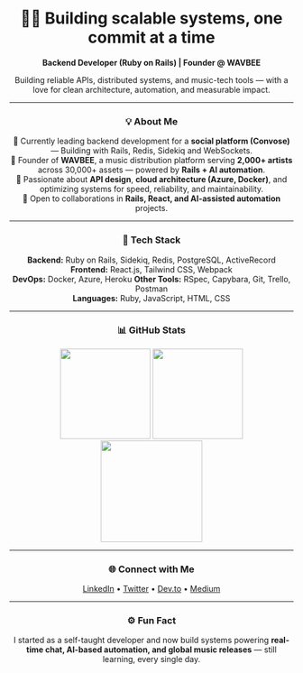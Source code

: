 <div align="center">

# 🧑‍💻 Building scalable systems, one commit at a time

**Backend Developer (Ruby on Rails) | Founder @ WAVBEE**

Building reliable APIs, distributed systems, and music-tech tools — with a love for clean architecture, automation, and measurable impact.

---

### 💡 About Me

🔭 Currently leading backend development for a **social platform (Convose)** — Building with Rails, Redis, Sidekiq and WebSockets.  
🚀 Founder of **WAVBEE**, a music distribution platform serving **2,000+ artists** across 30,000+ assets — powered by **Rails + AI automation**.  
🧱 Passionate about **API design**, **cloud architecture (Azure, Docker)**, and optimizing systems for speed, reliability, and maintainability.  
🤝 Open to collaborations in **Rails, React, and AI-assisted automation** projects.  

---

### 🧰 Tech Stack

**Backend:** Ruby on Rails, Sidekiq, Redis, PostgreSQL, ActiveRecord  
**Frontend:** React.js, Tailwind CSS, Webpack  
**DevOps:** Docker, Azure, Heroku
**Other Tools:** RSpec, Capybara, Git, Trello, Postman  
**Languages:** Ruby, JavaScript, HTML, CSS  

---

### 📊 GitHub Stats

<p align="center">
  <img height="160" src="https://github-readme-stats.vercel.app/api?username=eapenzacharias&show_icons=true&theme=dark" />
  <img height="160" src="https://github-readme-stats.vercel.app/api/top-langs/?username=eapenzacharias&layout=compact&theme=dark" />
  <img height="180" src="https://streak-stats.demolab.com?user=eapenzacharias&theme=dark&mode=weekly" />
</p>

---

### 🌐 Connect with Me

<a href="https://de.linkedin.com/in/eapenzac">LinkedIn</a> •
<a href="https://twitter.com/eapenzac">Twitter</a> •
<a href="https://dev.to/eapenzac">Dev.to</a> •
<a href="https://eapenzac.medium.com/">Medium</a>

---

### ⚙️ Fun Fact
I started as a self-taught developer and now build systems powering **real-time chat, AI-based automation, and global music releases** — still learning, every single day.

</div>
